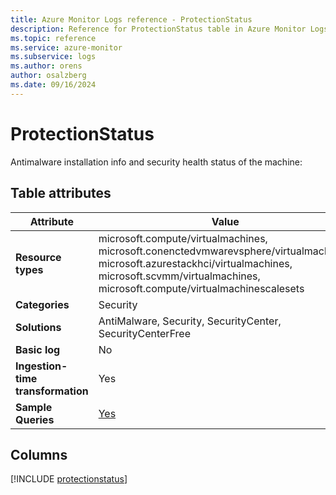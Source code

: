 ```yaml
---
title: Azure Monitor Logs reference - ProtectionStatus
description: Reference for ProtectionStatus table in Azure Monitor Logs.
ms.topic: reference
ms.service: azure-monitor
ms.subservice: logs
ms.author: orens
author: osalzberg
ms.date: 09/16/2024
---
```


# ProtectionStatus

Antimalware installation info and security health status of the machine:


## Table attributes

|Attribute|Value|
|---|---|
|**Resource types**|microsoft.compute/virtualmachines,<br>microsoft.conenctedvmwarevsphere/virtualmachines,<br>microsoft.azurestackhci/virtualmachines,<br>microsoft.scvmm/virtualmachines,<br>microsoft.compute/virtualmachinescalesets|
|**Categories**|Security|
|**Solutions**| AntiMalware, Security, SecurityCenter, SecurityCenterFree|
|**Basic log**|No|
|**Ingestion-time transformation**|Yes|
|**Sample Queries**|[Yes](/azure/azure-monitor/reference/queries/protectionstatus)|



## Columns
  
[!INCLUDE [protectionstatus](~/reusable-content/ce-skilling/azure/includes/azure-monitor/reference/tables/protectionstatus-include.md)]
